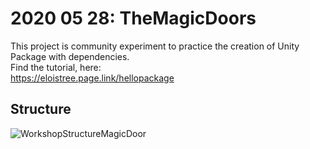 # 2020 05 28: TheMagicDoors
This project is community experiment to practice the creation of Unity Package with dependencies.  
Find the tutorial, here:   
https://eloistree.page.link/hellopackage  

  ## Structure
 ![WorkshopStructureMagicDoor](https://user-images.githubusercontent.com/20149493/83193215-f04b6400-a136-11ea-8885-539d17116301.jpg)
